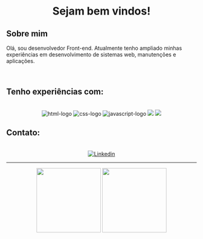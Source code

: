 <h1 align="center">Sejam bem vindos!</h1>

<h2>Sobre mim</h2>
<p>Olá, sou desenvolvedor Front-end. Atualmente tenho ampliado minhas experiências em desenvolvimento de sistemas web, manutenções e aplicações.</p>
<br>

<h2>Tenho experiências com:</h2>
<br>
<div align="center" style=" display:inline_block">
    <img src="https://img.shields.io/badge/HTML5-E34F26?style=for-the-badge&logo=html5&logoColor=white" alt="html-logo" />
    <img src="https://img.shields.io/badge/CSS3-1572B6?style=for-the-badge&logo=css3&logoColor=white" alt="css-logo" />
    <img src="https://img.shields.io/badge/JavaScript-F7DF1E?style=for-the-badge&logo=javascript&logoColor=black" alt="javascript-logo" />
    <img src="https://img.shields.io/badge/Node.js-43853D?style=for-the-badge&logo=node.js&logoColor=white" />
    <img src="https://img.shields.io/badge/React-20232A?style=for-the-badge&logo=react&logoColor=61DAFB"/>
</div>

<h2>Contato:</h2>
<br>
<div align="center">
<a href="https://www.linkedin.com/in/lucasseccatto/" target="_blank" ><img src="https://img.shields.io/badge/LinkedIn-0077B5?style=for-the-badge&logo=linkedin&logoColor=white" alt="Linkedin"><a>
</div>
 
<hr>
<div align="center">
    <img height="170cm" src= "https://github-readme-stats.vercel.app/api?username=lucasseccatto&show_icons=true&theme=radical"/>
    <img height="170cm" src="https://github-readme-stats.vercel.app/api/top-langs/?username=lucasseccatto&layout=compact&langs_count=16&theme=radical"/>
</div>
